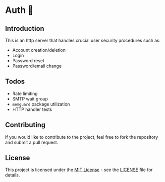 # Auth 🪪

## Introduction

This is an http server that handles crucial user security procedures such as:

- Account creation/deletion
- Login
- Password reset
- Password/email change

## Todos

- Rate limiting
- SMTP wait group
- `memguard` package utilization
- HTTP handler tests

## Contributing

If you would like to contribute to the project, feel free to fork the repository and submit a pull request.

## License

This project is licensed under the [MIT License](https://opensource.org/license/mit/) - see the [LICENSE](LICENSE) file for details.
